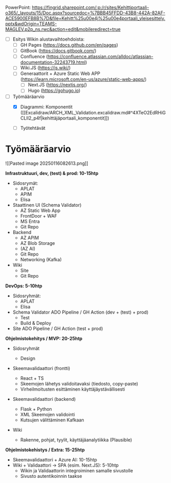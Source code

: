 
PowerPoint:
https://fingrid.sharepoint.com/:p:/r/sites/Kehittjportaali-o365/_layouts/15/Doc.aspx?sourcedoc=%7BBB45FFDD-43B8-442A-82AF-ACE5900EFB8B%7D&file=Kehitt%25u00e4j%25u00e4portaali_yleisesittely.pptx&wdOrigin=TEAMS-MAGLEV.p2p_ns.rwc&action=edit&mobileredirect=true

- [ ] Esitys Wikin alustavaihtoehdoista:
	- [ ] GH Pages (https://docs.github.com/en/pages)
	- [ ] GitBook (https://docs.gitbook.com/)
	- [ ] Confluence (https://confluence.atlassian.com/alldoc/atlassian-documentation-32243719.html)
	- [ ] Wiki.JS (https://js.wiki/)
	- [ ] Generaattorit + Azure Static Web APP (https://learn.microsoft.com/en-us/azure/static-web-apps/)
		- [ ] Next.JS (https://nextjs.org/)
		- [ ] Hugo (https://gohugo.io)
- [ ] Työmääräarvio
	- [x] Diagrammi: Komponentit ([[Excalidraw/ARCH_XML_Validation.excalidraw.md#^4XTeO2EdRHiGCLlI2_p4f|kehittäjäportaali_komponentit]])
	- [ ] Työtehtävät


# Työmääräarvio
![[Pasted image 20250116082613.png]]


**Infrastruktuuri, dev, (test) & prod: 10-15htp**
* Sidosrymät:
	* APLAT
	* APIM
	* Elisa
* Staattinen UI (Schema Validator)
	* AZ Static Web App 
	* FrontDoor + WAF
	* MS Entra
	* Git Repo
* Backend
	* AZ APIM
	* AZ Blob Storage
	* (AZ AI)
	* Git Repo
	* Networking (Kafka)
* Wiki
	* Site
	* Git Repo


**DevOps: 5-10htp**
* Sidosryhmät:
	* APLAT
	* Elisa
* Schema Validator ADO Pipeline / GH Action (dev + (test) + prod)
	* Test
	* Build & Deploy
* Site ADO Pipeline / GH Action (test + prod)


**Ohjelmistokehitys / MVP: 20-25htp**
* Sidosryhmät
	* Design
* Skeemavalidaattori (frontti)
	* React + TS
	* Skeemojen lähetys validoitavaksi (tiedosto, copy-paste)
	* Virheilmoitusten esittäminen käyttäjäystävällisesti
	
* Skeemavalidaattori (backend)
	* Flask + Python
	* XML Skeemojen validointi
	* Kutsujen välittäminen Kafkaan
	
* Wiki
	* Rakenne, pohjat, tyylit, käyttäjäanalytiikka (Plausible)


**Ohjelmistokehistys / Extra: 15-25htp**
* Skeemavalidaattori + Azure AI: 10-15htp
* Wiki + Validaattori -> SPA (esim. Next.JS): 5-10htp
	* Wikin ja Validaattorin integroiminen samalle sivustolle
	* Sivusto autentikoinnin taakse
